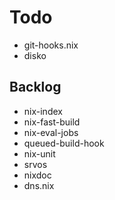 # Todo

- git-hooks.nix
- disko

## Backlog

- nix-index
- nix-fast-build
- nix-eval-jobs
- queued-build-hook
- nix-unit
- srvos
- nixdoc
- dns.nix

